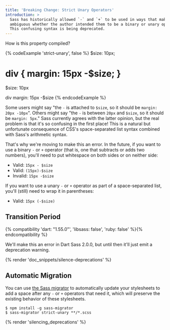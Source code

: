```yaml
---
title: 'Breaking Change: Strict Unary Operators'
introduction: >
  Sass has historically allowed `-` and `+` to be used in ways that make it
  ambiguous whether the author intended them to be a binary or unary operator.
  This confusing syntax is being deprecated.
---
```


How is this property compiled?

{% codeExample 'strict-unary', false %}
  $size: 10px;

  div {
    margin: 15px -$size;
  }
  ===
  $size: 10px

  div
    margin: 15px -$size
{% endcodeExample %}

Some users might say "the `-` is attached to `$size`, so it should be `margin:
20px -10px`". Others might say "the `-` is between `20px` and `$size`, so it
should be `margin: 5px`." Sass currently agrees with the latter opinion, but the
real problem is that it's so confusing in the first place! This is a natural but
unfortunate consequence of CSS's space-separated list syntax combined with
Sass's arithmetic syntax.

That's why we're moving to make this an error. In the future, if you want to use
a binary `-` or `+` operator (that is, one that subtracts or adds two numbers),
you'll need to put whitespace on both sides or on neither side:

* Valid: `15px - $size`
* Valid: `(15px)-$size`
* Invalid: `15px -$size`

If you want to use a unary `-` or `+` operator as part of a space-separated
list, you'll (still) need to wrap it in parentheses:

* Valid: `15px (-$size)`

## Transition Period

{% compatibility 'dart: "1.55.0"', 'libsass: false', 'ruby: false' %}{% endcompatibility %}

We'll make this an error in Dart Sass 2.0.0, but until then it'll just emit a
deprecation warning.

{% render 'doc_snippets/silence-deprecations' %}

## Automatic Migration

You can use [the Sass migrator] to automatically update your stylesheets to add
a space after any `-` or `+` operators that need it, which will preserve the
existing behavior of these stylesheets.

[the Sass migrator]: https://github.com/sass/migrator#readme

```shellsession
$ npm install -g sass-migrator
$ sass-migrator strict-unary **/*.scss
```

{% render 'silencing_deprecations' %}
